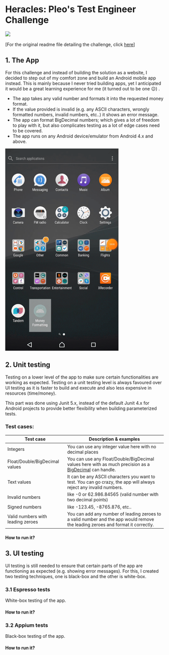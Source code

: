 # Heracles: Pleo's Test Engineer Challenge
<img src="https://upload.wikimedia.org/wikipedia/commons/4/48/Twelve_Labours_Altemps_Inv8642.jpg" height="300px"/>

[For the original readme file detailing the challenge, click [here](./OLD-README.md)]

## 1. The App
For this challenge and instead of building the solution as a website, I decided to step out of my comfort zone and build an Android mobile app instead. This is mainly because I never tried building apps, yet I anticipated it would be a great learning experience for me (it turned out to be one 😉) .

 - The app takes any valid number and formats it into the requested money format.
 - If the value provided is invalid (e.g. any ASCII characters, wrongly formatted numbers, invalid numbers, etc..) it shows an error message.
 - The app can format BigDecimal numbers; which gives a lot of freedom to play with it, but also complicates testing as a lot of edge cases need to be covered.
 - The app runs on any Android device/emulator from Android 4.x and above.

<img src="https://raw.githubusercontent.com/Hassan-Radi/heracles/master/app.gif" width="360" height="640" />

## 2. Unit testing
Testing on a lower level of the app to make sure certain functionalities are working as expected. Testing on a unit testing level is always favoured over UI testing as it is faster to build and execute and also less expensive in resources (time/money).

This part was done using Junit 5.x, instead of the default Junit 4.x for Android projects to provide better flexibility when building parameterized tests.

### Test cases:
| Test case                             | Description & examples      |
| -----------                           | -----------       |
| Integers                              | You can use any integer value here with no decimal places                  |
| Float/Double/BigDecimal values        | You can use any Float/Double/BigDecimal values here with as much precision as a [BigDecimal](https://docs.oracle.com/javase/8/docs/api/java/math/BigDecimal.html) can handle.              |
| Text values                           | It can be any ASCII characters you want to test. You can go crazy, the app will always reject any invalid numbers.                 |
| Invalid numbers                       | like -0 or 62.986.84565 (valid number with two decimal points)                 |
| Signed numbers                        | like -123.45, -8765.876, etc..              |
| Valid numbers with leading zeroes     | You can add any number of leading zeroes to a valid number and the app would remove the leading zeroes and format it correctly. |

#### How to run it?

## 3. UI testing
UI testing is still needed to ensure that certain parts of the app are functioning as expected (e.g. showing error messages). For this, I created two testing techniques, one is black-box and the other is white-box. 

### 3.1 Espresso tests
White-box testing of the app.

#### How to run it?

### 3.2 Appium tests
Black-box testing of the app.

#### How to run it?